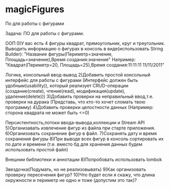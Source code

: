 # magicFigures
По для работы с фигурами

Задача: ПО для работы с фигурами.

ООП
0)У вас есть 4 фигуры квадрат, прямоугольник, круг и треугольник.
Выводить информацию о фигурах в консоль в виде(использовать String Builder):
"Название фигуры(Периметр=значение, Площадь=значение),Время создания:значение"
Например: "Квадрат(Периметр=20, Площадь=25),Время создания:11:11:11 11/11/2011"

Логика, консольный ввод-вывод
2)Добавить простой консольный интерфейс для работы с фигурами
(Интерфейс должен быть удобным(usability)),
который реализует CRUD-операции
(создание(create), чтение(read), модификация(update), удаление(delete)))
3)Добавить проверки на неправильный ввод,т.е. проверки на дурака
(Представь, что кто-то хочет сломать твою программу)
4)Добавить проверки целостности данных
(Например: сторона квадрата не может быть <=0)

Персистентность,потоки ввода-вывода,коллекции и Stream API
5)Организавать извлечение фигур из файла при старте приложения.
6)Организовать сохранение фигур в файл.
7)Сохранять дату и время сохранения фигуры
8)При выводе всех фигур в консоль сортировать их по дате и времени 
(т.е. вместо бд для хранения данных будем использовать простой файл)

Внешнии библиотеки и аннотации
8)Попробовать использовать lombok

Звездочка(Подумать, но не реализовывать)
9)Как организовать проверку пересечения фигур?
10)Что будет если я скажу, что 
длина окружности и периметр не одно и тоже (допустим это так)?
